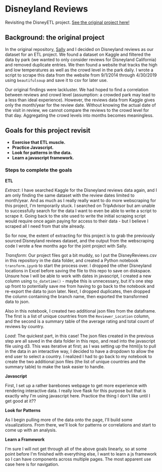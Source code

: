 # Disneyland Reviews
Revisiting the DisneyETL project. [See the original project here!](https://github.com/ennegineer/DisneyETL)

## Background: the original project
In the original repository, [Sally](https://github.com/saaallyahmed) and I decided on Disneyland reviews as our dataset for an ETL project. We found a dataset on Kaggle and filtered the data by park (we wanted to only consider reviews for Disneyland California) and removed duplicate entries. We then found a website that tracks the high and low temperatures as well as the crowd level in the park daily. I wrote a script to scrape this data from the website from 9/1/2014 through 4/30/2019 using `beautifulsoup` and save it to csv for later use.

Our original findings were lackluster. We had hoped to find a correlation between reviews and crowd level (assumption: a crowded park may lead to a less than ideal experience). However, the reviews data from Kaggle gives only the month/year for the review date. Without knowing the actual date of the visit in review, we cannot compare the reviews to the crowd level for that day. Aggregating the crowd levels into months becomes meaningless.

## Goals for this project revisit

- **Exercise that ETL muscle.**
- **Practice Javascript.** 
- **Look for patterns in the data.**
- **Learn a javascript framework.** 

### Steps to complete the goals

**ETL**

*Extract*: I have searched Kaggle for the Disneyland reviews data again, and I am only finding the same dataset with the review dates limited to month/year. And as much as I really really want to do more webscraping for this project, I'm temporarily stuck. I searched on TripAdvisor but am unable to successfully search for the data I want to even be able to write a script to scrape it. Going back to the site used to write the initial scraping script would require once again paying for access to their data - but I believe I scraped all I need from that site already.

So for now, the extent of extracting for this project is to grab the previously sourced Disneyland reviews dataset, and the output from the webscraping code I wrote a few months ago for the joint project with Sally.

*Transform*: Our project files got a bit muddy, so I put the DisneyReviews.csv in this repository in the data folder, and created a Python notebook `transform.ipynb` to start the process over. I dropped the other Disneyland locations in Excel before saving the file to this repo to save on diskspace. Unsure how I will be able to work with dates in javascript, I created a new column using `to_datetime()` - maybe this is unnecessary, but it's one step up front to potentially save me from having to go back to the notebook and re-export the data to json later. Next, I dropped duplicates, then dropped the column containing the branch name, then exported the transformed data to json.

Also in this notebook, I created two additional json files from the dataframe. The first is a list of unique countries from the `Reviewer_Location` column, and the second is a summary table of the average rating and total count of reviews by country.

*Load*: The quickest part, in this case! The json files created in the previous step are all saved in the data folder in this repo, and read into the javascript file using d3. This was iterative at first; as I was setting up the html/js to pull in the data in an interactive way, I decided to have a dropdown to allow the end user to select a country. I realized I had to go back to my notebook to create the two additional json files (the list of unique countries and the summary table) to make the task easier to handle.  

**Javascript**

First, I set up a rather barebones webpage to get more experience with rendering interactive data. I really love flask for this purpose but that is exactly why I'm using javascript here. Practice the thing I don't like until I get good at it??

**Look for Patterns**

As I begin pulling more of the data onto the page, I'll build some visualizations. From there, we'll look for patterns or correlations and start to come up with an analysis.

**Learn a Framework**

I'm sure I will not get through all of the above goals linearly, so at some point before I'm finished with everything else, I want to learn a js framework so I can have components across multiple pages. The most apparent use case here is for navigation. 


